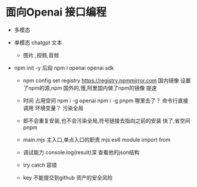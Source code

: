 # 面向Openai 接口编程

- 多模态
 - 单模态
   chatgpt 文本
   - 图片 ,视频,音频

 - npm init -y 后段
   npm i openai  openai sdk
   
   - npm config set registry https://registry.npmmirror.com  国内镜像
     设置了npm的源,npm 国外的,慢,阿里国内做了npm的镜像 提速
   - 时间 占用空间
   npm i -g openai
   npm i -g pnpm
   哪里去了？ 命令行直接调用  环境变量？ 污染全局

   - 即不会重复安装,也不会污染全局,符号链接去指向之前的安装
     快了,省空间 pnpm

   - main.mjs 主入口,单点入口的职责
     mjs es6 module import from  
   - 调试能力
    console.log(result)深 查看他的json结构

   - try catch
     容错

   - key 不能提交到github
     资产的安全风险







    



